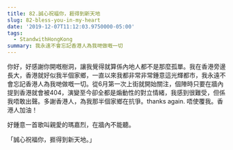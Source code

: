 ```yaml
---
title: 82.誠心祝福你，捱得到新天地
slug: 82-bless-you-in-my-heart
date: '2019-12-07T11:12:03.9750000-05:00'
tags:
  - StandwithHongKong
summary: 我永遠不會忘記香港人為我哋做嘅一切
---
```

你好，好感謝你開嘅樹洞，讓我覺得就算係內地人都不是那麼孤單。我在香港旁邊長大，香港就好似我半個家鄉，一直以來我都非常非常鍾意這光輝都市，我永遠不會忘記香港人為我哋做嘅一切。從6月第一次上街就開始關注，個陣時只要在牆內提到香港就會被404，演變至今卻全都是煽動性的對立情緒，我感到很難受，但係我唔敢出聲。多謝香港人，為我那半個家鄉在抗爭。thanks again. 唔使覆我。香港人加油！

好鍾意一首歌叫親愛的瑪嘉烈，在牆內不能聽。

「誠心祝福你，捱得到新天地。」
